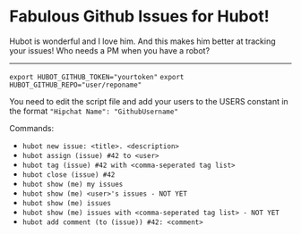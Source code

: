 Fabulous Github Issues for Hubot!
================================

Hubot is wonderful and I love him. And this makes him better at tracking your issues!
Who needs a PM when you have a robot?


-----------------------------------------------
`export HUBOT_GITHUB_TOKEN="yourtoken"`
`export HUBOT_GITHUB_REPO="user/reponame"`

You need to edit the script file and add your users to the USERS constant in the format
	`"Hipchat Name": "GithubUsername"`

Commands:
* `hubot new issue: <title>. <description>`
* `hubot assign (issue) #42 to <user>`
* `hubot tag (issue) #42 with <comma-seperated tag list>`
* `hubot close (issue) #42`
* `hubot show (me) my issues`
* `hubot show (me) <user>'s issues - NOT YET`
* `hubot show (me) issues`
* `hubot show (me) issues with <comma-seperated tag list> - NOT YET`
* `hubot add comment (to (issue)) #42: <comment>`